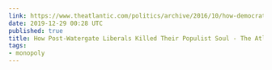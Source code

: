 ```yaml
---
link: https://www.theatlantic.com/politics/archive/2016/10/how-democrats-killed-their-populist-soul/504710/
date: 2019-12-29 00:28 UTC
published: true
title: How Post-Watergate Liberals Killed Their Populist Soul - The Atlantic
tags:
- monopoly
---
```



